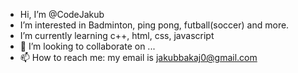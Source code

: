 -  Hi, I’m @CodeJakub 
-  I’m interested in  Badminton, ping pong, futball(soccer) and more. 
-  I’m currently learning c++, html, css, javascript
- 💞️ I’m looking to collaborate on ...
- 📫 How to reach me: my email is jakubbakaj0@gmail.com

<!---
CodeJakub/CodeJakub is a ✨ special ✨ repository because its `README.md` (this file) appears on your GitHub profile.
You can click the Preview link to take a look at your changes.
--->
